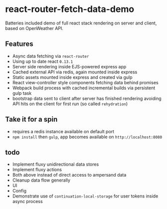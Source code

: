 # react-router-fetch-data-demo

Batteries included demo of full react stack rendering on server and client, based on OpenWeather API. 

## Features

- Async data fetching via `react-router`
- Using up to date react `0.13.1`
- Server side rendering inside EJS-powered express app
- Cached external API via redis, again mounted inside express
- Static assets mounted inside express and created via gulp
- React view-controller style components fetching data behind promises
- Webpack build process with cached incremental builds via persistent gulp task
- bootstrap data sent to client after server has finished rendering avoiding API hits on the client for first run (so called `rehydration`)

## Take it for a spin

- requires a redis instance available on default port
- `npm install` then `gulp`, app becomes available on `http://localhost:8080`

## todo

- Implement fluxy unidirectional data stores
- Implement fluxy actions 
- Both above instead of direct access to ampersand data
- Cleanup data flow generally
- UI 
- Config
- Demonstrate use of `continuation-local-storage` for user tokens inside async process

